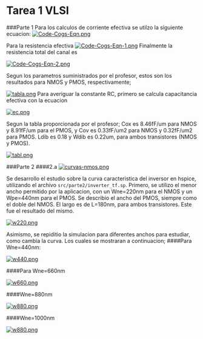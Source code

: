 # Tarea 1 VLSI

###Parte 1
Para los calculos de corriente efectiva se utilzo la siguiente ecuacion:
[![Code-Cogs-Eqn.png](https://i.postimg.cc/HLTc0xKQ/Code-Cogs-Eqn.png)](https://postimg.cc/G4Smdcb2)  

Para la resistencia efectiva 
[![Code-Cogs-Eqn-1.png](https://i.postimg.cc/QC714zq5/Code-Cogs-Eqn-1.png)](https://postimg.cc/PvtCN29r)
Finalmente la resistencia total del canal es 

[![Code-Cogs-Eqn-2.png](https://i.postimg.cc/PJ1vzwtQ/Code-Cogs-Eqn-2.png)](https://postimg.cc/H8sLTj8r)

Segun los parametros suministrados por el profesor, estos son los resultados para NMOS y PMOS, respectivamente;

[![tabla.png](https://i.postimg.cc/G2hXfbBD/tabla.png)](https://postimg.cc/R3y165LC)
Para averiguar la constante RC, primero se calcula capacitancia efectiva con la ecuacion

[![ec.png](https://i.postimg.cc/fW7rRgsk/ec.png)](https://postimg.cc/V56R7gdc)

Segun la tabla proporcionada por el profesor; Cox es 8.46fF/um para NMOS y 8.91fF/um para el PMOS, y Cov es 0.33fF/um2 para NMOS y 0.32fF/um2 para PMOS. Ldib es 0.18 y Wdib es 0.22um, para ambos transistores (NMOS y PMOS). 

[![tabl.png](https://i.postimg.cc/pdGnCvKy/tabl.png)](https://postimg.cc/hJmj4Hyq)

###Parte 2
####2.a
[![curvas-nmos.png](https://i.postimg.cc/Sxj48pQg/curvas-nmos.png)](https://postimg.cc/TK8BMFDb)

Se desarrollo el estudio sobre la curva caracteristica del inversor en hspice, utilizando el archivo `src/parte2/inverter_tf.sp`. Primero, se utilizo el menor ancho permitido por la aplicacion, con un Wne=220nm para el NMOS y un Wpe=440nm para el PMOS. Se describio el ancho del PMOS, siempre como el doble del NMOS. El largo es de L=180nm, para ambos transistores. Este fue el resultado del mismo.

[![w220.png](https://i.postimg.cc/CxtRV6XX/w220.png)](https://postimg.cc/753H3Xxn)

Asimismo, se repiditio la simulacion para diferentes anchos para estudiar, como cambia la curva. Los cuales se mostraran a continuacion;
####Para Wne=440nm:

[![w440.png](https://i.postimg.cc/3rnJTcD1/w440.png)](https://postimg.cc/qg6dcQw6)

####Para Wne=660nm

[![w660.png](https://i.postimg.cc/tT9p03q8/w660.png)](https://postimg.cc/CZrWkff4)

####Wne=880nm

[![w880.png](https://i.postimg.cc/LXvRmJh5/w880.png)](https://postimg.cc/k6VLcXQP)

####Wne=1000nm

[![w880.png](https://i.postimg.cc/LXvRmJh5/w880.png)](https://postimg.cc/k6VLcXQP)




